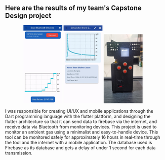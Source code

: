 ## Here are the results of my team's Capstone Design project
<p align="center" width="100%">
    <img width="25%" src="1.jpg">
    <img width="25%" src="2.jpg">
    <img width="25%" src="3.jpg">
</p>

I was responsible for creating UI/UX and mobile applications through the Dart programming language with the flutter platform, and designing the flutter architecture so that it can send data to firebase via the internet, and receive data via Bluetooth from monitoring devices.
This project is used to monitor an ambient gas using a minimalist and easy-to-handle device. This tool can be monitored safely for approximately 16 hours in real-time through the tool and the internet with a mobile application. The database used is Firebase as its database and gets a delay of under 1 second for each data transmission.

